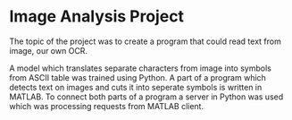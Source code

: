 # Image Analysis Project

The topic of the project was to create a program that could read text from image, our own OCR.

A model which translates separate characters from image into symbols from ASCII table was trained using 
Python. A part of a program which detects text on images and cuts it into seperate symbols is written in MATLAB.
To connect both parts of a program a server in Python was used which was processing requests from MATLAB client.

